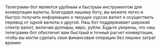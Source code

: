 Телеграмм-бот является удобным и быстрым инструментом для конвертации валюты. Благодаря нашему боту, вы можете легко и быстро получить информацию о текущих курсах валют и осуществить перевод от одной валюты к другой. Наш бот поддерживает широкий спектр валют, включая доллары, евро, рубли. Будьте уверены, что наш телеграмм-бот обеспечит вам быстрый и точный расчет конвертации, чтобы вы могли сделать свои финансовые операции без лишних затрат времен
